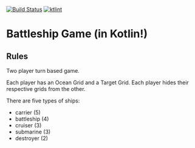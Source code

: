 [![Build Status](https://travis-ci.org/ddubson/battleship.svg?branch=master)](https://travis-ci.org/ddubson/battleship)
[![ktlint](https://img.shields.io/badge/code%20style-%E2%9D%A4-FF4081.svg)](https://ktlint.github.io/)

# Battleship Game (in Kotlin!)

## Rules

Two player turn based game. 

Each player has an Ocean Grid and a Target Grid. Each player
hides their respective grids from the other.

There are five types of ships:

- carrier (5)
- battleship (4)
- cruiser (3)
- submarine (3)
- destroyer (2)